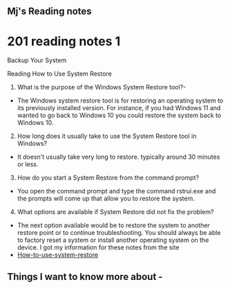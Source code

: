## Mj's Reading notes

# 201 reading notes 1

Backup Your System

Reading
How to Use System Restore

1. What is the purpose of the Windows System Restore tool?- 
  - The Windows system restore tool is for  restoring an operating system to its previously installed version. For instance, if you had Windows 11 and wanted to go back to Windows 10 you could restore the system back to Windows 10.
2. How long does it usually take to use the System Restore tool in Windows?
  - It doesn't usually take very long to restore. typically around 30 minutes or less. 
3. How do you start a System Restore from the command prompt?
  - You open the command prompt and type the command rstrui.exe and the prompts will come up that allow you to restore the system. 
4. What options are available if System Restore did not fix the problem?
  - The next option available would be to restore the system to another restore point or to continue troubleshooting. You should always be able to factory reset a system or install another operating system on the device. 
I got my information for these notes from the site 
- [How-to-use-system-restore](https://www.lifewire.com/how-to-use-system-restore-in-windows-2626131)

## Things I want to know more about - 
